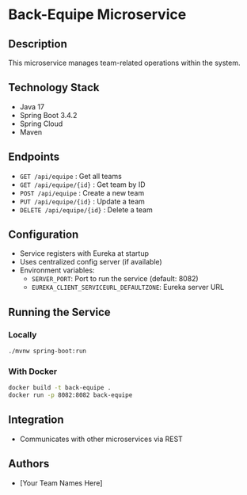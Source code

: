 # Back-Equipe Microservice

## Description
This microservice manages team-related operations within the system.

## Technology Stack
- Java 17
- Spring Boot 3.4.2
- Spring Cloud
- Maven

## Endpoints
- `GET /api/equipe` : Get all teams
- `GET /api/equipe/{id}` : Get team by ID
- `POST /api/equipe` : Create a new team
- `PUT /api/equipe/{id}` : Update a team
- `DELETE /api/equipe/{id}` : Delete a team

## Configuration
- Service registers with Eureka at startup
- Uses centralized config server (if available)
- Environment variables:
  - `SERVER_PORT`: Port to run the service (default: 8082)
  - `EUREKA_CLIENT_SERVICEURL_DEFAULTZONE`: Eureka server URL

## Running the Service
### Locally
```bash
./mvnw spring-boot:run
```

### With Docker
```bash
docker build -t back-equipe .
docker run -p 8082:8082 back-equipe
```

## Integration
- Communicates with other microservices via REST

## Authors
- [Your Team Names Here]
